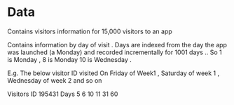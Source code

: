# Data
Contains visitors information for 15,000 visitors to an app

Contains information by day of visit . Days are indexed from the  day the app was launched (a Monday) and recorded incrementally for 1001 days .. So 1 is Monday , 8 is Monday  10 is Wednesday . 

E.g.   The below visitor ID visited On Friday of  Week1 , Saturday of week 1 , Wednesday of week 2 and so on  

Visitors ID 195431
Days 5 6 10 11 31 60
